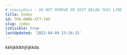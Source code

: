 ```yaml
---
# snazzyDocs - DO NOT REMOVE OR EDIT BELOW THIS LINE
title: Index
id: TRA-OWN6-XF7-7A5
slug: index
isVisible: true
lastUpdated: '2022-04-09 23:26:25'
---
```

kkhjkklkhjhjkkds